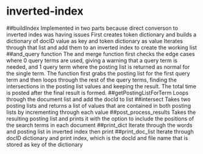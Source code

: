 # inverted-index
##buildIndex
Implemented in two parts because direct converson to inverted indes was having issues
First creates token dictionary and builds a dictionary of docID value as key and token dictionary as value
Iterates through that list and add them to an inverted index to create the working list
##and_query function
The and merge function first checks the edge cases where 0 query terms are used, giving a warning that a query term is needed, and 1 query term where the posting list is returned as normal for the single term. The function first grabs the posting list for the first query term and then loops through the rest of the query terms, finding the intersections in the posting list values and keeping the result. The total time is posted after the final result is formed.
##getPostingListForTerm
Loops through the document list and add the docId to list 
##intersect
Takes two posting lists and returns a list of values that are contained in both posting lists by incrementing through each value
##post_process_results
Takes the resulting posting list and prints it with the option to include the positions of the search terms in each document
##print_dict
Iterate through the words and posting list in inverted index then print
##print_doc_list
Iterate through docID dictionary and print index, which is the docId and file name that is stored as key of the dictionary
